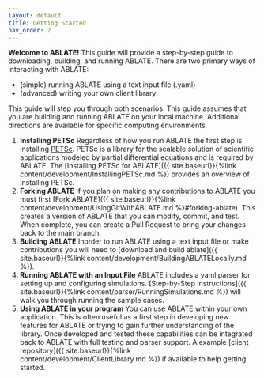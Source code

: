 ```yaml
---
layout: default
title: Getting Started
nav_order: 2
---
```

**Welcome to ABLATE!**  This guide will provide a step-by-step guide to downloading, building, and running ABLATE.  There are two primary ways of interacting with ABLATE:

- (simple) running ABLATE using a text input file (.yaml)
- (advanced) writing your own client library

This guide will step you through both scenarios. This guide assumes that you are building and running ABLATE on your local machine. Additional directions are available for specific computing environments. 

1. **Installing PETSc** Regardless of how you run ABLATE the first step is installing [PETSc](https://www.mcs.anl.gov/petsc/).  PETSc is a library for the scalable solution of scientific applications modeled by partial differential equations and is required by ABLATE.  The [Installing PETSc for ABLATE]({{ site.baseurl}}{%link content/development/InstallingPETSc.md  %}) provides an overview of installing PETSc.
1. **Forking ABLATE** If you plan on making any contributions to ABLATE you must first [Fork ABLATE]({{ site.baseurl}}{%link content/development/UsingGitWithABLATE.md  %}#forking-ablate).  This creates a version of ABLATE that you can modify, commit, and test.  When complete, you can create a Pull Request to bring your changes back to the main branch. 
1. **Building ABLATE** Inorder to run ABLATE using a text input file or make contributions you will need to [download and build ablate]({{ site.baseurl}}{%link content/development/BuildingABLATELocally.md  %}).
1. **Running ABLATE with an Input File** ABLATE includes a yaml parser for setting up and configuring simulations.  [Step-by-Step instructions]({{ site.baseurl}}{%link content/parser/RunningSimulations.md  %}) will walk you through running the sample cases.
1. **Using ABLATE in your program** You can use ABLATE within your own application.  This is often useful as a first step in developing new features for ABLATE or trying to gain further understanding of the library.  Once developed and tested these capabilities can be integrated back to ABLATE with full testing and parser support.  A example [client repository]({{ site.baseurl}}{%link content/development/ClientLibrary.md  %}) if available to help getting started.